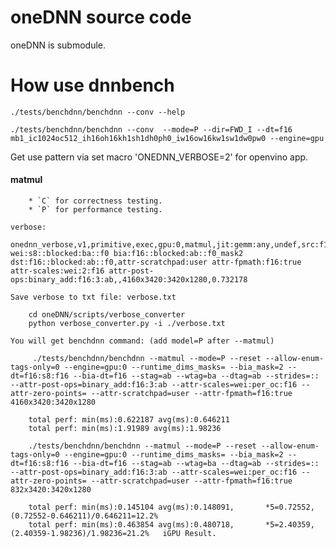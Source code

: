 # oneDNN source code

oneDNN is submodule.

# How use dnnbench
```
./tests/benchdnn/benchdnn --conv --help

./tests/benchdnn/benchdnn --conv  --mode=P --dir=FWD_I --dt=f16 mb1_ic1024oc512_ih16oh16kh1sh1dh0ph0_iw16ow16kw1sw1dw0pw0 --engine=gpu
```
Get use pattern via set macro 'ONEDNN_VERBOSE=2' for openvino app.

#### matmul

```
    * `C` for correctness testing.
    * `P` for performance testing.
```

    verbose:
```
onednn_verbose,v1,primitive,exec,gpu:0,matmul,jit:gemm:any,undef,src:f16::blocked:ab::f0 wei:s8::blocked:ba::f0 bia:f16::blocked:ab::f0_mask2 dst:f16::blocked:ab::f0,attr-scratchpad:user attr-fpmath:f16:true attr-scales:wei:2:f16 attr-post-ops:binary_add:f16:3:ab,,4160x3420:3420x1280,0.732178
```
    Save verbose to txt file: verbose.txt

```
    cd oneDNN/scripts/verbose_converter
    python verbose_converter.py -i ./verbose.txt
```

    You will get benchdnn command: (add model=P after --matmul)

```
     ./tests/benchdnn/benchdnn --matmul --mode=P --reset --allow-enum-tags-only=0 --engine=gpu:0 --runtime_dims_masks= --bia_mask=2 --dt=f16:s8:f16 --bia-dt=f16 --stag=ab --wtag=ba --dtag=ab --strides=:: --attr-post-ops=binary_add:f16:3:ab --attr-scales=wei:per_oc:f16 --attr-zero-points= --attr-scratchpad=user --attr-fpmath=f16:true 4160x3420:3420x1280

    total perf: min(ms):0.622187 avg(ms):0.646211
    total perf: min(ms):1.91989 avg(ms):1.98236

    ./tests/benchdnn/benchdnn --matmul --mode=P --reset --allow-enum-tags-only=0 --engine=gpu:0 --runtime_dims_masks= --bia_mask=2 --dt=f16:s8:f16 --bia-dt=f16 --stag=ab --wtag=ba --dtag=ab --strides=:: --attr-post-ops=binary_add:f16:3:ab --attr-scales=wei:per_oc:f16 --attr-zero-points= --attr-scratchpad=user --attr-fpmath=f16:true 832x3420:3420x1280

    total perf: min(ms):0.145104 avg(ms):0.148091,       *5=0.72552,  (0.72552-0.646211)/0.646211=12.2%
    total perf: min(ms):0.463854 avg(ms):0.480718,       *5=2.40359,  (2.40359-1.98236)/1.98236=21.2%   iGPU Result.
```
